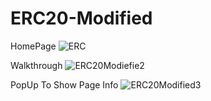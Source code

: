 # ERC20-Modified

HomePage
![ERC](https://github.com/user-attachments/assets/e15be1eb-1b03-4b96-8eb7-a4288cce4aa3)

Walkthrough
![ERC20Modiefie2](https://github.com/user-attachments/assets/b3bd9a12-27ea-41e6-84a0-ff9d2d63c62e)

PopUp To Show Page Info
![ERC20Modified3](https://github.com/user-attachments/assets/e29501a9-3803-4c85-b703-18164072ef85)

